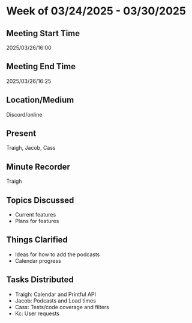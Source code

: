 # Week of 03/24/2025 - 03/30/2025

## Meeting Start Time

2025/03/26/16:00

## Meeting End Time

2025/03/26/16:25

## Location/Medium

Discord/online

## Present

Traigh, Jacob, Cass

## Minute Recorder

Traigh

## Topics Discussed

- Current features
- Plans for features

## Things Clarified

- Ideas for how to add the podcasts
- Calendar progress

## Tasks Distributed

- Traigh: Calendar and Printful API
- Jacob: Podcasts and Load times
- Cass: Tests/code coverage and filters
- Kc: User requests 